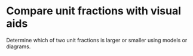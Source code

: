 # Compare unit fractions with visual aids

Determine which of two unit fractions is larger or smaller using models or diagrams.
